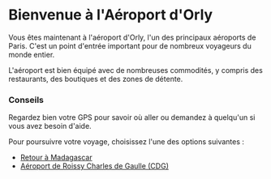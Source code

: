# Bienvenue à l'Aéroport d'Orly

Vous êtes maintenant à l'aéroport d'Orly, l'un des principaux aéroports de Paris. C'est un point d'entrée important pour de nombreux voyageurs du monde entier. 

L'aéroport est bien équipé avec de nombreuses commodités, y compris des restaurants, des boutiques et des zones de détente. 

### Conseils
Regardez bien votre GPS pour savoir où aller ou demandez à quelqu'un si vous avez besoin d'aide.

Pour poursuivre votre voyage, choisissez l'une des options suivantes :

- [Retour à Madagascar](madagascar.md)
- [Aéroport de Roissy Charles de Gaulle (CDG)](CDG.md)
